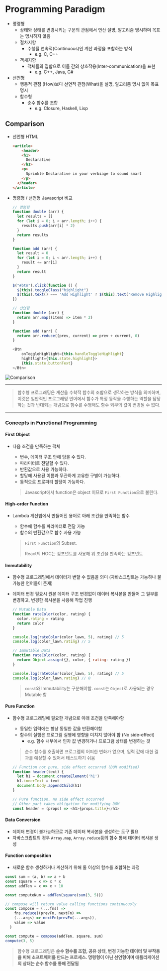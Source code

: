 # Programming Paradigm

- 명령형
    - 상태와 상태를 변경시키는 구문의 관점에서 연산 설명, 알고리즘 명시하며 목표는 명시하지 않음
    - 절차지향
        - 수행될 연속적(Continuous)인 계산 과정을 포함하는 방식
            - e.g. C, C++
    - 객체지향
        - 객체들의 집합으로 이들 간의 상호작용(Inter-communication)을 표현
            - e.g. C++, Java, C#
- 선언형
    - 행동적 관점 (How)보다 선언적 관점(What)을 설명, 알고리즘 명시 없이 목표 명시
    - 함수형
        - 순수 함수를 조합
            - e.g. Closure, Haskell, Lisp



## Comparison

- 선언형 HTML

    ```html
    <article>
    	<header>
      	<h1>
          Declarative
        </h1>
        <p>
          Sprinkle Declarative in your verbiage to sound smart
        </p>
      </header>
    </article>
    ```

- 명령형 / 선언형 Javascript 비교

    ```javascript
    // 명령형
    function double (arr) {
      let results = []
      for (let i = 0; i < arr.length; i++) {
        results.push(arr[i] * 2)
      }
      return results
    }
    
    function add (arr) {
      let result = 0
      for (let i = 0; i < arr.length; i++) {
        result += arr[i]
      }
      return result
    }
    
    $("#btn").click(function () {
      $(this).toggleClass("highlight")
      $(this).text() === 'Add Highlight' ? $(this).text("Remove Highlight") : $(this).text('Add Highlight')
    })
    
    // 선언형
    function double (arr) {
      return arr.map((item) => item * 2)
    }
    
    function add (arr) {
      return arr.reduce((prev, current) => prev + current, 0)
    }
    
    <Btn
    	onToggleHighlight={this.handleToggleHighlight}
    	hightlight={this.state.highlight}>
    	{this.state.buttonText}
    </Btn>
    ```

![Comparison](https://user-images.githubusercontent.com/6733004/46571789-717c4300-c9b6-11e8-82f4-1dee07108e98.jpg)

---

> 함수형 프로그래밍은 계산을 수학적 함수의 조합으로 생각하는 방식을 의미하며, 이것은 일반적인 프로그래밍 언어에서 함수가 특정 동작을 수행하는 역할을 담당하는 것과 반대되는 개념으로 함수를 수행해도 함수 외부의 값이 변경될 수 없다.

---

### Concepts in Functional Programming

#### First Object

- 다음 조건을 만족하는 객체

    - 변수, 데이터 구조 안에 담을 수 있다.
    - 파라미터로 전달할 수 있다.
    - 반환값으로 사용 가능하다.
    - 할당에 사용된 이름과 무관하게 고유한 구별이 가능하다.
    - 동적으로 프로퍼티 할당이 가능하다.

    > Javascript에서 function은 object 이므로 `First Function`으로 불린다.

#### High-order Function

- Lambda 계산법에서 만들어진 용어로 아래 조건을 만족하는 함수

    - 함수에 함수를 파라미터로 전달 가능
    - 함수의 반환값으로 함수 사용 가능

    > `First Function`의 Subset.
    >
    > React의 HOC는 컴포넌트를 사용해 위 조건을 만족하는 컴포넌트

#### Immutability

- 함수형 프로그래밍에서 데이터가 변할 수 없음을 의미 (자바스크립트는 가능하나 불가능한 언어들이 존재)

- 데이터 변경 필요시 원본 데이터 구조 변경없이 데이터 복사본을 만들어 그 일부를 변경하고, 변경한 복사본을 사용해 작업 진행

    ```javascript
    // Mutable Data
    function rateColor(color, rating) {
      color.rating = rating
      return color
    }
    
    console.log(rateColor(color_lawn, 5), rating) // 5
    console.log(color_lawn.rating) // 5
    
    // Immutable Data
    function rateColor(color, rating) {
      return Object.assign({}, color, { rating: rating })
    }
    
    console.log(rateColor(color_lawn, 5), rating) // 5
    console.log(color_lawn.rating) // 0
    ```

    > `const`와 Immutability는 구분해야함. `const`는 `Object`로 사용되는 경우 Mutable 함

#### Pure Function

- 함수형 프로그래밍에 필요한 개념으로 아래 조건을 만족해야함

    - 동일한 입력에는 항상 동일한 값을 반환해야함
    - 함수의 실행은 프로그램 실행에 영향을 미치지 않아야 함 (No side-effect)
        - e.g. 함수 내부에서 인자 값 변경하거나 프로그램 상태를 변경하는 것

    > 순수 함수를 호출하면 프로그램의 어떠한 변화가 없으며, 입력 값에 대한 결과를 예상할 수 있어서 테스트하기 쉬움

    ```javascript
    // Function not pure, side effect occurred (DOM modified)
    function header(text) {
      let h1 = document.createElement('h1')
      h1.innerText = text
      document.body.appendChild(h1)
    }
    
    // Pure function, no side effect occurred
    // Other part takes obligation for modifying DOM
    const header = (props) => <h1>{props.title}</h1>
    ```

#### Data Conversion

- 데이터 변경이 불가능하므로 기존 데이터 복사본을 생성하는 도구 필요
- 자바스크립트의 경우 `Array.map`, `Array.reduce`등의 함수 통해 데이터 복사본 생성

#### Function composition

- 새로운 함수 생성하거나 계산하기 위해 둘 이상의 함수를 조합하는 과정

```javascript
const sum = (a, b) => a + b
const square = x => x * x
const addTen = x => x + 10

const computeNum = addTen(square(sum(3, 5)))

// compose will return value calling functions continuously
const compose = (...fns) =>
	fns.reduce((prevFn, nextFn) =>
  	(...args) => nextFn(prevFn(...args)),
    value => value
  )

const compute = compose(addTen, square, sum)
compute(3, 5)
```



> 함수형 프로그래밍은 **순수 함수를 조합, 공유 상태, 변경 가능한 데이터 및 부작용을 피해 소프트웨어를 만드는 프로세스. 명령형이 아닌 선언형이며 애플리케이션의 상태는 순수 함수를 통해 전달됨**
